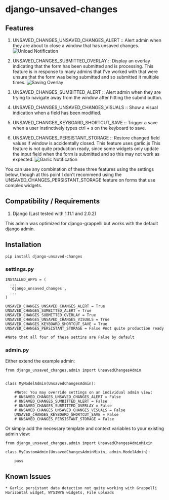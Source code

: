 # django-unsaved-changes

## Features

1. UNSAVED_CHANGES_UNSAVED_CHANGES_ALERT :: Alert admin when they are about to 
	close a window that has unsaved changes. 
![Unload Notification](https://raw.github.com/ninapavlich/django-unsaved-changes/master/docs/screenshots/unload_notification.png)

2. UNSAVED_CHANGES_SUBMITTED_OVERLAY ::  Display an overlay indicating that 
	the form has been submitted and is processing. This feature is in response 
	to many admins that I've worked with that were unsure that the form was 
	being submitted and so submitted it multiple times. 
![Saving Overlay](https://raw.github.com/ninapavlich/django-unsaved-changes/master/docs/screenshots/saving_overlay.png)

3. UNSAVED_CHANGES_SUMBITTED_ALERT :: Alert admin when they are trying to 
	navigate away from the window after hitting the submit button.

4. UNSAVED_CHANGES_UNSAVED_CHANGES_VISUALS :: Show a visual indication when 
	a field has been modified.

5. UNSAVED_CHANGES_KEYBOARD_SHORTCUT_SAVE :: Trigger a save when a user
	instinctively types ctrl + s on the keyboard to save.

6. UNSAVED_CHANGES_PERSISTANT_STORAGE :: Restore changed field values if 
	window is accidentally closed. This feature uses garlic.js
	This feature is not quite production ready, since some widgets only update
	the input field when the form is submitted and so this may not work as 
	expected. 
![Garlic Notification](https://raw.github.com/ninapavlich/django-unsaved-changes/master/docs/screenshots/garlic_notification.png)


You can use any combination of these three features using the settings below, 
though at this point I don't recommend using the 
UNSAVED_CHANGES_PERSISTANT_STORAGE feature on forms that use complex widgets.


## Compatibility / Requirements

1. Django (Last tested with 1.11.1 and 2.0.2)

This admin was optimized for django-grappelli but works with the default django admin.

## Installation

    pip install django-unsaved-changes

### settings.py

    INSTALLED_APPS = (
      ...  
      'django_unsaved_changes',    
      ...
    )

	UNSAVED_CHANGES_UNSAVED_CHANGES_ALERT = True
	UNSAVED_CHANGES_SUMBITTED_ALERT = True
	UNSAVED_CHANGES_SUBMITTED_OVERLAY = True
	UNSAVED_CHANGES_UNSAVED_CHANGES_VISUALS = True
	UNSAVED_CHANGES_KEYBOARD_SHORTCUT_SAVE = True
	UNSAVED_CHANGES_PERSISTANT_STORAGE = False #not quite production ready

	#Note that all four of these settins are False by default

### admin.py
  
Either extend the example admin:

	from django_unsaved_changes.admin import UnsavedChangesAdmin


	class MyModelAdmin(UnsavedChangesAdmin):

		#Note: You may override settings on an individual admin view:
		# UNSAVED_CHANGES_UNSAVED_CHANGES_ALERT = False
		# UNSAVED_CHANGES_SUMBITTED_ALERT = False
		# UNSAVED_CHANGES_SUBMITTED_OVERLAY = False
		# UNSAVED_CHANGES_UNSAVED_CHANGES_VISUALS = False
		UNSAVED_CHANGES_KEYBOARD_SHORTCUT_SAVE = False
		# UNSAVED_CHANGES_PERSISTANT_STORAGE = False

Or simply add the necessary template and context variables to your existing admin view:

	from django_unsaved_changes.admin import UnsavedChangesAdminMixin
	
	class MyCustomAdmin(UnsavedChangesAdminMixin, admin.ModelAdmin):

		pass

## Known Issues

	* Garlic persistant data detection not quite working with Grappelli Horizontal widget, WYSIWYG widgets, File uploads
